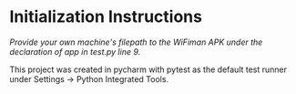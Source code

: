 # Initialization Instructions
_Provide your own machine's filepath to the WiFiman APK under the declaration of app in test.py line 9._

This project was created in pycharm with pytest as the default test runner under Settings -> Python Integrated Tools.